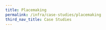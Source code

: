 ```yaml
---
title: Placemaking
permalink: /infra/case-studies/placemaking
third_nav_title: Case Studies
---
```

